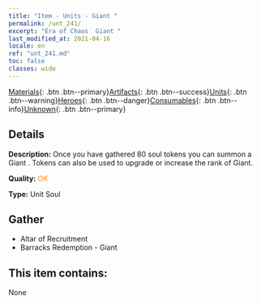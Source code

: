 ```yaml
---
title: "Item - Units - Giant "
permalink: /unt_241/
excerpt: "Era of Chaos  Giant "
last_modified_at: 2021-04-16
locale: en
ref: "unt_241.md"
toc: false
classes: wide
---
```

 [Materials](/Items/){: .btn .btn--primary}[Artifacts](/Items/Artifacts/){: .btn .btn--success}[Units](/Items/Units/){: .btn .btn--warning}[Heroes](/Items/Heroes/){: .btn .btn--danger}[Consumables](/Items/Consumables/){: .btn .btn--info}[Unknown](/Items/Unknown/){: .btn .btn--primary}

## Details
 **Description:** Once you have gathered 80 soul tokens you can summon a Giant . Tokens can also be used to upgrade or increase the rank of Giant.

 **Quality:** <span style="color: #FF8C00">OK</span>

 **Type:** Unit Soul

## Gather

*    Altar of Recruitment 
*    Barracks Redemption - Giant 

## This item contains:

  None

